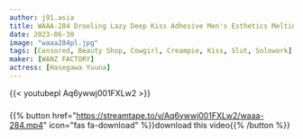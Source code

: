 ```yaml
---
author: j91.asia
title: WAAA-284 Drooling Lazy Deep Kiss Adhesive Men's Esthetics Melting Lips With A Kiss Pile Driving Dense Creampie Sex
date: 2023-06-30
image: "waaa284pl.jpg"
tags: [Censored, Beauty Shop, Cowgirl, Creampie, Kiss, Slut, Solowork]
maker: [WANZ FACTORY]
actress: [Hasegawa Yuuna]
---
```



{{< youtubepl Aq6ywwj001FXLw2 >}}
###

{{% button href="https://streamtape.to/v/Aq6ywwj001FXLw2/waaa-284.mp4" icon="fas fa-download" %}}download this video{{% /button %}}

